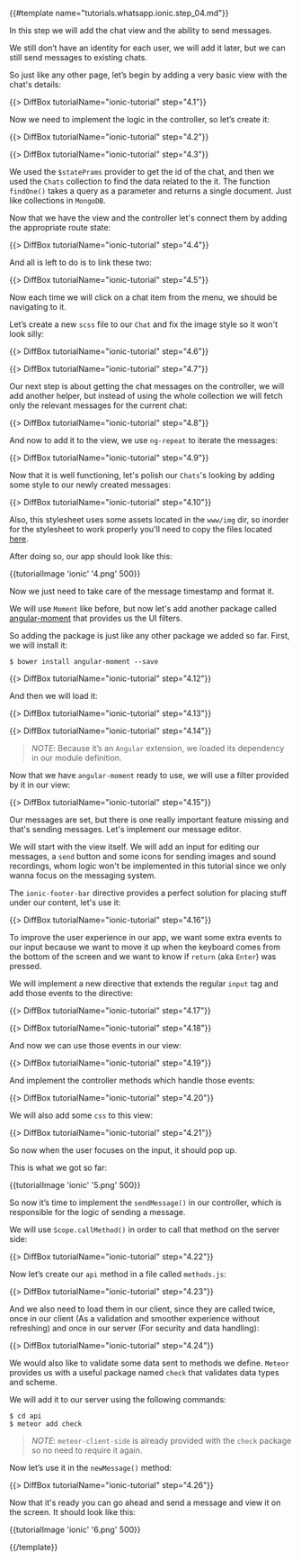 {{#template name="tutorials.whatsapp.ionic.step_04.md"}}

In this step we will add the chat view and the ability to send messages.

We still don’t have an identity for each user, we will add it later, but we can still send messages to existing chats.

So just like any other page, let’s begin by adding a very basic view with the chat's details:

{{> DiffBox tutorialName="ionic-tutorial" step="4.1"}}

Now we need to implement the logic in the controller, so let’s create it:

{{> DiffBox tutorialName="ionic-tutorial" step="4.2"}}

{{> DiffBox tutorialName="ionic-tutorial" step="4.3"}}

We used the `$statePrams` provider to get the id of the chat, and then we used the `Chats` collection to find the data related to the it. The function `findOne()` takes a query as a parameter and returns a single document. Just like collections in `MongoDB`.

Now that we have the view and the controller let's connect them by adding the appropriate route state:

{{> DiffBox tutorialName="ionic-tutorial" step="4.4"}}

And all is left to do is to link these two:

{{> DiffBox tutorialName="ionic-tutorial" step="4.5"}}

Now each time we will click on a chat item from the menu, we should be navigating to it.

Let’s create a new `scss` file to our `Chat` and fix the image style so it won't look silly:

{{> DiffBox tutorialName="ionic-tutorial" step="4.6"}}

{{> DiffBox tutorialName="ionic-tutorial" step="4.7"}}

Our next step is about getting the chat messages on the controller, we will add another helper, but instead of using the whole collection we will fetch only the relevant messages for the current chat:

{{> DiffBox tutorialName="ionic-tutorial" step="4.8"}}

And now to add it to the view, we use `ng-repeat` to iterate the messages:

{{> DiffBox tutorialName="ionic-tutorial" step="4.9"}}

Now that it is well functioning, let's polish our `Chats`'s looking by adding some style to our newly created messages:

{{> DiffBox tutorialName="ionic-tutorial" step="4.10"}}

Also, this stylesheet uses some assets located in the `www/img` dir, so inorder for the stylesheet to work properly you'll need to copy the files located [here](https://github.com/DAB0mB/ionic-meteor-whatsapp/tree/master/www/img).

After doing so, our app should look like this:

{{tutorialImage 'ionic' '4.png' 500}}

Now we just need to take care of the message timestamp and format it.

We will use `Moment` like before, but now let's add another package called [angular-moment](https://github.com/urish/angular-moment) that provides us the UI filters.

So adding the package is just like any other package we added so far. First, we will install it:

    $ bower install angular-moment --save

{{> DiffBox tutorialName="ionic-tutorial" step="4.12"}}

And then we will load it:

{{> DiffBox tutorialName="ionic-tutorial" step="4.13"}}

{{> DiffBox tutorialName="ionic-tutorial" step="4.14"}}

> *NOTE*: Because it’s an `Angular` extension, we loaded its dependency in our module definition.

Now that we have `angular-moment` ready to use, we will use a filter provided by it in our view:

{{> DiffBox tutorialName="ionic-tutorial" step="4.15"}}

Our messages are set, but there is one really important feature missing and that's sending messages. Let's implement our message editor.

We will start with the view itself. We will add an input for editing our messages, a `send` button and some icons for sending images and sound recordings, whom logic won't be implemented in this tutorial since we only wanna focus on the messaging system.

The `ionic-footer-bar` directive provides a perfect solution for placing stuff under our content, let's use it:

{{> DiffBox tutorialName="ionic-tutorial" step="4.16"}}

To improve the user experience in our app, we want some extra events to our input because we want to move it up when the keyboard comes from the bottom of the screen and we want to know if `return` (aka `Enter`) was pressed.

We will implement a new directive that extends the regular `input` tag and add those events to the directive:

{{> DiffBox tutorialName="ionic-tutorial" step="4.17"}}

{{> DiffBox tutorialName="ionic-tutorial" step="4.18"}}

And now we can use those events in our view:

{{> DiffBox tutorialName="ionic-tutorial" step="4.19"}}

And implement the controller methods which handle those events:

{{> DiffBox tutorialName="ionic-tutorial" step="4.20"}}

We will also add some `css` to this view:

{{> DiffBox tutorialName="ionic-tutorial" step="4.21"}}

So now when the user focuses on the input, it should pop up.

This is what we got so far:

{{tutorialImage 'ionic' '5.png' 500}}

So now it’s time to implement the `sendMessage()` in our controller, which is responsible for the logic of sending a message.

We will use `Scope.callMethod()` in order to call that method on the server side:

{{> DiffBox tutorialName="ionic-tutorial" step="4.22"}}

Now let’s create our `api` method in a file called `methods.js`:

{{> DiffBox tutorialName="ionic-tutorial" step="4.23"}}

And we also need to load them in our client, since they are called twice, once in our client (As a validation and smoother experience without refreshing) and once in our server (For security and data handling):

{{> DiffBox tutorialName="ionic-tutorial" step="4.24"}}

We would also like to validate some data sent to methods we define. `Meteor` provides us with a useful package named `check` that validates data types and scheme.

We will add it to our server using the following commands:

    $ cd api
    $ meteor add check

> *NOTE*: `meteor-client-side` is already provided with the `check` package so no need to require it again.

Now let’s use it in the `newMessage()` method:

{{> DiffBox tutorialName="ionic-tutorial" step="4.26"}}

Now that it's ready you can go ahead and send a message and view it on the screen. It should look like this:

{{tutorialImage 'ionic' '6.png' 500}}

{{/template}}
